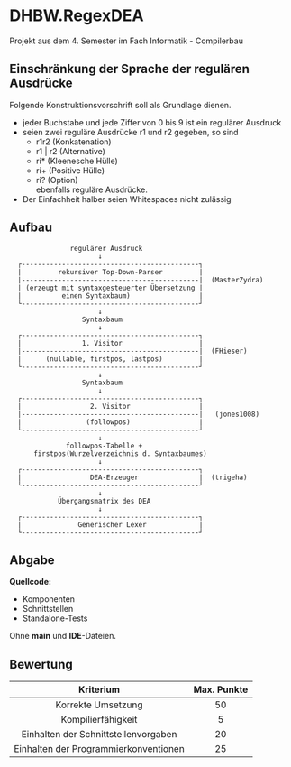 # DHBW.RegexDEA
Projekt aus dem 4. Semester im Fach Informatik - Compilerbau

## Einschränkung der Sprache der regulären Ausdrücke
Folgende Konstruktionsvorschrift soll als Grundlage dienen.  
 - jeder Buchstabe und jede Ziffer von 0 bis 9 ist ein regulärer Ausdruck
- seien zwei reguläre Ausdrücke r1 und r2 gegeben, so sind
    - r1r2 (Konkatenation)
    - r1 | r2 (Alternative)
    - ri* (Kleenesche Hülle)
    - ri+ (Positive Hülle)
    - ri? (Option)  
    ebenfalls reguläre Ausdrücke.
- Der Einfachheit halber seien Whitespaces nicht zulässig

## Aufbau
```
               regulärer Ausdruck
                      ↓
  ┌--------------------------------------------┐
  |         rekursiver Top-Down-Parser         |
  |--------------------------------------------|  (MasterZydra)
  | (erzeugt mit syntaxgesteuerter Übersetzung |
  |          einen Syntaxbaum)                 |
  └--------------------------------------------┘
                      ↓
                  Syntaxbaum
                      ↓
  ┌--------------------------------------------┐
  |               1. Visitor                   |
  |--------------------------------------------|  (FHieser)
  |      (nullable, firstpos, lastpos)         |
  └--------------------------------------------┘
                      ↓
                  Syntaxbaum
                      ↓
  ┌--------------------------------------------┐
  |                 2. Visitor                 |
  |--------------------------------------------|   (jones1008)
  |                (followpos)                 |
  └--------------------------------------------┘
                      ↓
              followpos-Tabelle +
      firstpos(Wurzelverzeichnis d. Syntaxbaumes)
                      ↓
  ┌--------------------------------------------┐
  |                 DEA-Erzeuger               |  (trigeha)
  └--------------------------------------------┘
                      ↓
            Übergangsmatrix des DEA
                      ↓
  ┌--------------------------------------------┐
  |              Generischer Lexer             |
  └--------------------------------------------┘
```

## Abgabe
**Quellcode:**
- Komponenten
- Schnittstellen
- Standalone-Tests

Ohne **main** und **IDE**-Dateien.

## Bewertung
|               Kriterium               | Max. Punkte |
|:-------------------------------------:|:-----------:|
| Korrekte Umsetzung                    |      50     |
| Kompilierfähigkeit                    |      5      |
| Einhalten der Schnittstellenvorgaben  |      20     |
| Einhalten der Programmierkonventionen |      25     |
